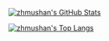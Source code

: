 [GITHUB_PROFILE]: https://github.com/zhmushan
[GITHUB_STATS_SRC]: https://github-readme-stats.vercel.app/api?username=zhmushan&show_icons=true
[GITHUB_LANG_SRC]: https://github-readme-stats.vercel.app/api/top-langs/?username=zhmushan&layout=compact

[![zhmushan's GitHub Stats][GITHUB_STATS_SRC]][GITHUB_PROFILE]

[![zhmushan's Top Langs][GITHUB_LANG_SRC]][GITHUB_PROFILE]
